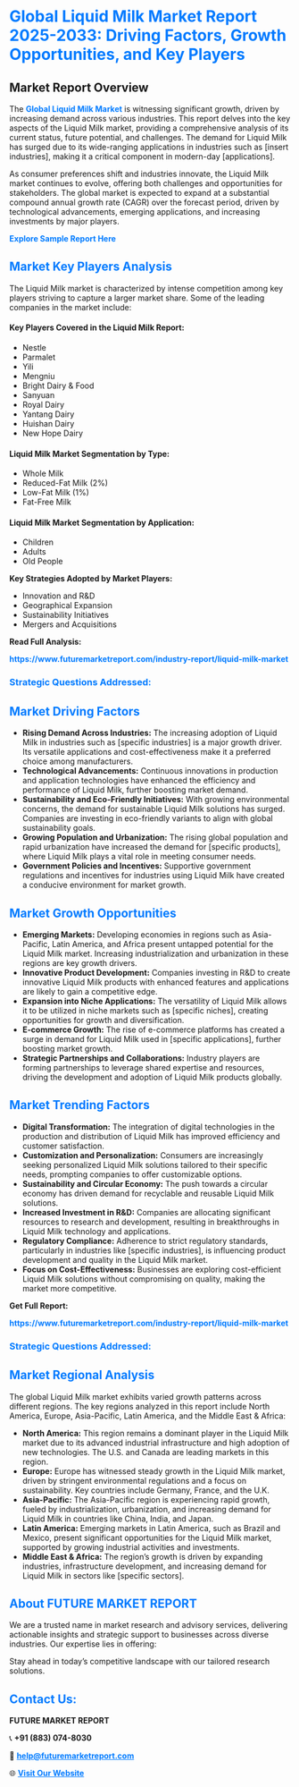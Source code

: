 <h1 style="color: #007BFF;">Global Liquid Milk Market Report 2025-2033: Driving Factors, Growth Opportunities, and Key Players</h1>

<section id="overview">
<h2>Market Report Overview</h2>
<p>The <a href="https://www.futuremarketreport.com/industry-report/liquid-milk-market" style="color: #007BFF; text-decoration: none;"><strong>Global Liquid Milk Market</strong></a> is witnessing significant growth, driven by increasing demand across various industries. This report delves into the key aspects of the Liquid Milk market, providing a comprehensive analysis of its current status, future potential, and challenges. The demand for Liquid Milk has surged due to its wide-ranging applications in industries such as [insert industries], making it a critical component in modern-day [applications].</p>
<p>As consumer preferences shift and industries innovate, the Liquid Milk market continues to evolve, offering both challenges and opportunities for stakeholders. The global market is expected to expand at a substantial compound annual growth rate (CAGR) over the forecast period, driven by technological advancements, emerging applications, and increasing investments by major players.</p>
</section>

<section id="overview">
<p><a href="https://www.futuremarketreport.com/request-sample/reportId=83006" style="color: #007BFF; text-decoration: none;"><strong>Explore Sample Report Here</strong></a></p>
</section>

<section id="key-players">
<h2 style="color: #007BFF;">Market Key Players Analysis</h2>
<p>The Liquid Milk market is characterized by intense competition among key players striving to capture a larger market share. Some of the leading companies in the market include:</p>
<h4>Key Players Covered in the Liquid Milk Report:</h4>
<ul><li>Nestle</li><li>Parmalet</li><li>Yili</li><li>Mengniu</li><li>Bright Dairy &amp; Food</li><li>Sanyuan</li><li>Royal Dairy</li><li>Yantang Dairy</li><li>Huishan Dairy</li><li>New Hope Dairy</li></ul>
<h4>Liquid Milk Market Segmentation by Type:</h4>
<ul><li>Whole Milk</li><li>Reduced-Fat Milk (2%)</li><li>Low-Fat Milk (1%)</li><li>Fat-Free Milk</li></ul>

<h4>Liquid Milk Market Segmentation by Application:</h4>
<ul><li>Children</li><li>Adults</li><li>Old People</li></ul>
<p><strong>Key Strategies Adopted by Market Players:</strong></p>
<ul>
<li>Innovation and R&D</li>
<li>Geographical Expansion</li>
<li>Sustainability Initiatives</li>
<li>Mergers and Acquisitions</li>
</ul>
</section>

<section>
<p><strong>Read Full Analysis: </strong></p><a href="https://www.futuremarketreport.com/industry-report/liquid-milk-market" style="color: #007BFF; text-decoration: none;"><strong>https://www.futuremarketreport.com/industry-report/liquid-milk-market</strong></a>
<h3 style="color: #007BFF;">Strategic Questions Addressed:</h3>
</section>

<section id="driving-factors">
<h2 style="color: #007BFF;">Market Driving Factors</h2>
<ul>
<li><strong>Rising Demand Across Industries:</strong> The increasing adoption of Liquid Milk in industries such as [specific industries] is a major growth driver. Its versatile applications and cost-effectiveness make it a preferred choice among manufacturers.</li>
<li><strong>Technological Advancements:</strong> Continuous innovations in production and application technologies have enhanced the efficiency and performance of Liquid Milk, further boosting market demand.</li>
<li><strong>Sustainability and Eco-Friendly Initiatives:</strong> With growing environmental concerns, the demand for sustainable Liquid Milk solutions has surged. Companies are investing in eco-friendly variants to align with global sustainability goals.</li>
<li><strong>Growing Population and Urbanization:</strong> The rising global population and rapid urbanization have increased the demand for [specific products], where Liquid Milk plays a vital role in meeting consumer needs.</li>
<li><strong>Government Policies and Incentives:</strong> Supportive government regulations and incentives for industries using Liquid Milk have created a conducive environment for market growth.</li>
</ul>
</section>

<section id="growth-opportunities">
<h2 style="color: #007BFF;">Market Growth Opportunities</h2>
<ul>
<li><strong>Emerging Markets:</strong> Developing economies in regions such as Asia-Pacific, Latin America, and Africa present untapped potential for the Liquid Milk market. Increasing industrialization and urbanization in these regions are key growth drivers.</li>
<li><strong>Innovative Product Development:</strong> Companies investing in R&D to create innovative Liquid Milk products with enhanced features and applications are likely to gain a competitive edge.</li>
<li><strong>Expansion into Niche Applications:</strong> The versatility of Liquid Milk allows it to be utilized in niche markets such as [specific niches], creating opportunities for growth and diversification.</li>
<li><strong>E-commerce Growth:</strong> The rise of e-commerce platforms has created a surge in demand for Liquid Milk used in [specific applications], further boosting market growth.</li>
<li><strong>Strategic Partnerships and Collaborations:</strong> Industry players are forming partnerships to leverage shared expertise and resources, driving the development and adoption of Liquid Milk products globally.</li>
</ul>
</section>

<section id="trending-factors">
<h2 style="color: #007BFF;">Market Trending Factors</h2>
<ul>
<li><strong>Digital Transformation:</strong> The integration of digital technologies in the production and distribution of Liquid Milk has improved efficiency and customer satisfaction.</li>
<li><strong>Customization and Personalization:</strong> Consumers are increasingly seeking personalized Liquid Milk solutions tailored to their specific needs, prompting companies to offer customizable options.</li>
<li><strong>Sustainability and Circular Economy:</strong> The push towards a circular economy has driven demand for recyclable and reusable Liquid Milk solutions.</li>
<li><strong>Increased Investment in R&D:</strong> Companies are allocating significant resources to research and development, resulting in breakthroughs in Liquid Milk technology and applications.</li>
<li><strong>Regulatory Compliance:</strong> Adherence to strict regulatory standards, particularly in industries like [specific industries], is influencing product development and quality in the Liquid Milk market.</li>
<li><strong>Focus on Cost-Effectiveness:</strong> Businesses are exploring cost-efficient Liquid Milk solutions without compromising on quality, making the market more competitive.</li>
</ul>
</section>

<section>
<p><strong>Get Full Report: </strong></p><a href="https://www.futuremarketreport.com/industry-report/liquid-milk-market" style="color: #007BFF; text-decoration: none;"><strong>https://www.futuremarketreport.com/industry-report/liquid-milk-market</strong></a>
<h3 style="color: #007BFF;">Strategic Questions Addressed:</h3>
</section>


<section id="regional-analysis">
<h2 style="color: #007BFF;">Market Regional Analysis</h2>
<p>The global Liquid Milk market exhibits varied growth patterns across different regions. The key regions analyzed in this report include North America, Europe, Asia-Pacific, Latin America, and the Middle East & Africa:</p>
<ul>
<li><strong>North America:</strong> This region remains a dominant player in the Liquid Milk market due to its advanced industrial infrastructure and high adoption of new technologies. The U.S. and Canada are leading markets in this region.</li>
<li><strong>Europe:</strong> Europe has witnessed steady growth in the Liquid Milk market, driven by stringent environmental regulations and a focus on sustainability. Key countries include Germany, France, and the U.K.</li>
<li><strong>Asia-Pacific:</strong> The Asia-Pacific region is experiencing rapid growth, fueled by industrialization, urbanization, and increasing demand for Liquid Milk in countries like China, India, and Japan.</li>
<li><strong>Latin America:</strong> Emerging markets in Latin America, such as Brazil and Mexico, present significant opportunities for the Liquid Milk market, supported by growing industrial activities and investments.</li>
<li><strong>Middle East & Africa:</strong> The region’s growth is driven by expanding industries, infrastructure development, and increasing demand for Liquid Milk in sectors like [specific sectors].</li>
</ul>
</section>

<footer>
<h2 style="color: #007BFF;">About FUTURE MARKET REPORT</h2>
<p>We are a trusted name in market research and advisory services, delivering actionable insights and strategic support to businesses across diverse industries. Our expertise lies in offering:</p>

<p>Stay ahead in today’s competitive landscape with our tailored research solutions.</p>

<h2 style="color: #007BFF;">Contact Us:</h2>
<p><strong>FUTURE MARKET REPORT</strong></p>
<p>📞 <strong>+91 (883) 074-8030</strong></p>
<p>📧 <strong><a href="mailto:help@futuremarketreport.com" style="color: #007BFF;">help@futuremarketreport.com</a></strong></p>
<p>🌐 <strong><a href="https://www.futuremarketreport.com/" style="color: #007BFF;">Visit Our Website</a></strong></p>
</footer>